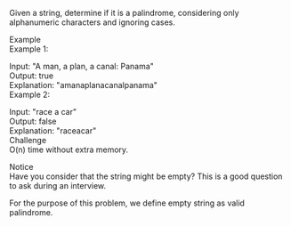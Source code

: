 Given a string, determine if it is a palindrome, considering only alphanumeric characters and ignoring cases.  

Example  
Example 1:  

Input: "A man, a plan, a canal: Panama"  
Output: true  
Explanation: "amanaplanacanalpanama"  
Example 2:  

Input: "race a car"  
Output: false  
Explanation: "raceacar"  
Challenge  
O(n) time without extra memory.  

Notice  
Have you consider that the string might be empty? This is a good question to ask during an interview.  
  
For the purpose of this problem, we define empty string as valid palindrome.  
